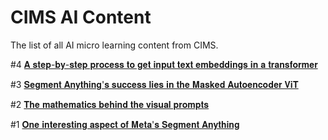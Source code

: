 # CIMS AI Content
The list of all AI micro learning content from CIMS.

#4 [𝐀 𝐬𝐭𝐞𝐩-𝐛𝐲-𝐬𝐭𝐞𝐩 𝐩𝐫𝐨𝐜𝐞𝐬𝐬 𝐭𝐨 𝐠𝐞𝐭 𝐢𝐧𝐩𝐮𝐭 𝐭𝐞𝐱𝐭 𝐞𝐦𝐛𝐞𝐝𝐝𝐢𝐧𝐠𝐬 𝐢𝐧 𝐚 𝐭𝐫𝐚𝐧𝐬𝐟𝐨𝐫𝐦𝐞𝐫](https://www.linkedin.com/posts/cims-cheentan_statistics-machinelearning-datascience-activity-7294319183956254720-HA9a?utm_source=share&utm_medium=member_desktop&rcm=ACoAAFeg4y8BlQgeOMMa3WVzsLvJ6fUUK1sPZ4Y)

#3 [𝐒𝐞𝐠𝐦𝐞𝐧𝐭 𝐀𝐧𝐲𝐭𝐡𝐢𝐧𝐠'𝐬 𝐬𝐮𝐜𝐜𝐞𝐬𝐬 𝐥𝐢𝐞𝐬 𝐢𝐧 𝐭𝐡𝐞 𝐌𝐚𝐬𝐤𝐞𝐝 𝐀𝐮𝐭𝐨𝐞𝐧𝐜𝐨𝐝𝐞𝐫 𝐕𝐢𝐓](https://www.linkedin.com/posts/cims-cheentan_statistics-machinelearning-deeplearning-activity-7293969330440912896-X6M2?utm_source=share&utm_medium=member_desktop&rcm=ACoAAFeg4y8BlQgeOMMa3WVzsLvJ6fUUK1sPZ4Y)

#2 [𝐓𝐡𝐞 𝐦𝐚𝐭𝐡𝐞𝐦𝐚𝐭𝐢𝐜𝐬 𝐛𝐞𝐡𝐢𝐧𝐝 𝐭𝐡𝐞 𝐯𝐢𝐬𝐮𝐚𝐥 𝐩𝐫𝐨𝐦𝐩𝐭𝐬](https://www.linkedin.com/posts/cims-cheentan_statistics-machinelearning-deeplearning-activity-7293606928558002176-v2B3?utm_source=share&utm_medium=member_desktop&rcm=ACoAAFeg4y8BlQgeOMMa3WVzsLvJ6fUUK1sPZ4Y)

#1 [𝐎𝐧𝐞 𝐢𝐧𝐭𝐞𝐫𝐞𝐬𝐭𝐢𝐧𝐠 𝐚𝐬𝐩𝐞𝐜𝐭 𝐨𝐟 𝐌𝐞𝐭𝐚'𝐬 𝐒𝐞𝐠𝐦𝐞𝐧𝐭 𝐀𝐧𝐲𝐭𝐡𝐢𝐧𝐠](https://www.linkedin.com/posts/cims-cheentan_statistics-machinelearning-deeplearning-activity-7293290305510940673-2xxh?utm_source=share&utm_medium=member_desktop&rcm=ACoAAFeg4y8BlQgeOMMa3WVzsLvJ6fUUK1sPZ4Y)

